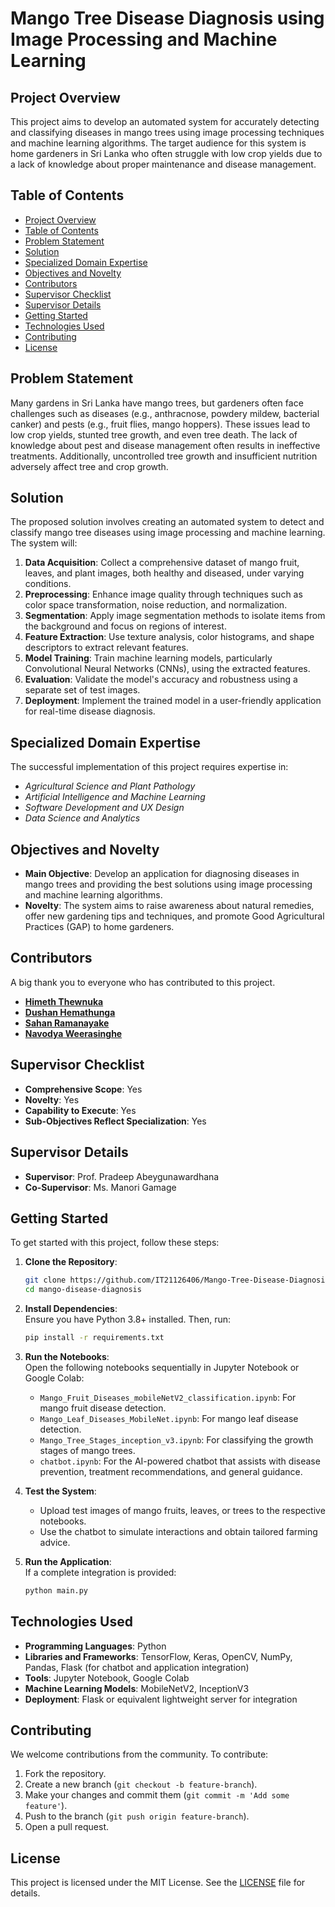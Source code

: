 # Mango Tree Disease Diagnosis using Image Processing and Machine Learning

## Project Overview

This project aims to develop an automated system for accurately detecting and classifying diseases in mango trees using image processing techniques and machine learning algorithms. The target audience for this system is home gardeners in Sri Lanka who often struggle with low crop yields due to a lack of knowledge about proper maintenance and disease management.

## Table of Contents

- [Project Overview](#project-overview)
- [Table of Contents](#table-of-contents)
- [Problem Statement](#problem-statement)
- [Solution](#solution)
- [Specialized Domain Expertise](#specialized-domain-expertise)
- [Objectives and Novelty](#objectives-and-novelty)
- [Contributors](#contributors)
- [Supervisor Checklist](#supervisor-checklist)
- [Supervisor Details](#supervisor-details)
- [Getting Started](#getting-started)
- [Technologies Used](#technologies-used)
- [Contributing](#contributing)
- [License](#license)

## Problem Statement

Many gardens in Sri Lanka have mango trees, but gardeners often face challenges such as diseases (e.g., anthracnose, powdery mildew, bacterial canker) and pests (e.g., fruit flies, mango hoppers). These issues lead to low crop yields, stunted tree growth, and even tree death. The lack of knowledge about pest and disease management often results in ineffective treatments. Additionally, uncontrolled tree growth and insufficient nutrition adversely affect tree and crop growth.

## Solution

The proposed solution involves creating an automated system to detect and classify mango tree diseases using image processing and machine learning. The system will:

1. **Data Acquisition**: Collect a comprehensive dataset of mango fruit, leaves, and plant images, both healthy and diseased, under varying conditions.
2. **Preprocessing**: Enhance image quality through techniques such as color space transformation, noise reduction, and normalization.
3. **Segmentation**: Apply image segmentation methods to isolate items from the background and focus on regions of interest.
4. **Feature Extraction**: Use texture analysis, color histograms, and shape descriptors to extract relevant features.
5. **Model Training**: Train machine learning models, particularly Convolutional Neural Networks (CNNs), using the extracted features.
6. **Evaluation**: Validate the model's accuracy and robustness using a separate set of test images.
7. **Deployment**: Implement the trained model in a user-friendly application for real-time disease diagnosis.

## Specialized Domain Expertise

The successful implementation of this project requires expertise in:

- *Agricultural Science and Plant Pathology*
- *Artificial Intelligence and Machine Learning*
- *Software Development and UX Design*
- *Data Science and Analytics*

## Objectives and Novelty

- **Main Objective**: Develop an application for diagnosing diseases in mango trees and providing the best solutions using image processing and machine learning algorithms.
- **Novelty**: The system aims to raise awareness about natural remedies, offer new gardening tips and techniques, and promote Good Agricultural Practices (GAP) to home gardeners.

## Contributors

A big thank you to everyone who has contributed to this project.

- [**Himeth Thewnuka**](https://github.com/HimethThewnuka)
- [**Dushan Hemathunga**](https://github.com/IT21433788)
- [**Sahan Ramanayake**](https://github.com/IT21126406)
- [**Navodya Weerasinghe**](https://github.com/IT21111860)

## Supervisor Checklist

- **Comprehensive Scope**: Yes
- **Novelty**: Yes
- **Capability to Execute**: Yes
- **Sub-Objectives Reflect Specialization**: Yes

## Supervisor Details

- **Supervisor**: Prof. Pradeep Abeygunawardhana
- **Co-Supervisor**: Ms. Manori Gamage

## Getting Started

To get started with this project, follow these steps:

1. **Clone the Repository**:  
   ```bash
   git clone https://github.com/IT21126406/Mango-Tree-Disease-Diagnosis-using-Image-Processing-and-Machine-Learning.git
   cd mango-disease-diagnosis
   ```

2. **Install Dependencies**:  
   Ensure you have Python 3.8+ installed. Then, run:  
   ```bash
   pip install -r requirements.txt
   ```

3. **Run the Notebooks**:  
   Open the following notebooks sequentially in Jupyter Notebook or Google Colab:  
   - `Mango_Fruit_Diseases_mobileNetV2_classification.ipynb`: For mango fruit disease detection.  
   - `Mango_Leaf_Diseases_MobileNet.ipynb`: For mango leaf disease detection.  
   - `Mango_Tree_Stages_inception_v3.ipynb`: For classifying the growth stages of mango trees.  
   - `chatbot.ipynb`: For the AI-powered chatbot that assists with disease prevention, treatment recommendations, and general guidance.

4. **Test the System**:  
   - Upload test images of mango fruits, leaves, or trees to the respective notebooks.  
   - Use the chatbot to simulate interactions and obtain tailored farming advice.  

5. **Run the Application**:  
   If a complete integration is provided:  
   ```bash
   python main.py
   ```

## Technologies Used

- **Programming Languages**: Python  
- **Libraries and Frameworks**: TensorFlow, Keras, OpenCV, NumPy, Pandas, Flask (for chatbot and application integration)  
- **Tools**: Jupyter Notebook, Google Colab  
- **Machine Learning Models**: MobileNetV2, InceptionV3  
- **Deployment**: Flask or equivalent lightweight server for integration  

## Contributing

We welcome contributions from the community. To contribute:

1. Fork the repository.  
2. Create a new branch (`git checkout -b feature-branch`).  
3. Make your changes and commit them (`git commit -m 'Add some feature'`).  
4. Push to the branch (`git push origin feature-branch`).  
5. Open a pull request.  

## License

This project is licensed under the MIT License. See the [LICENSE](LICENSE) file for details.
